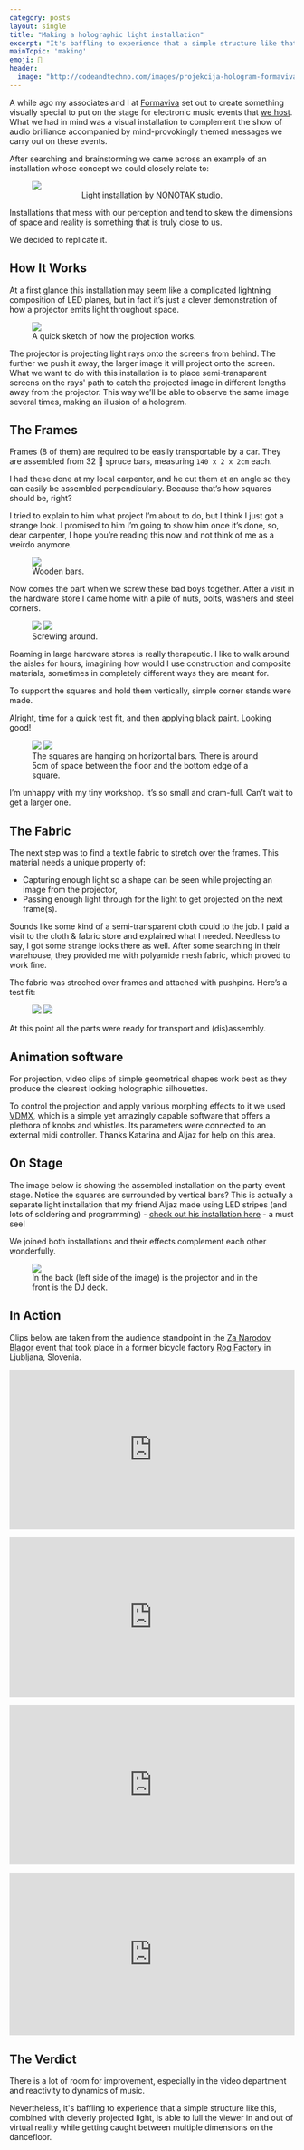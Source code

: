 ```yaml
---
category: posts
layout: single
title: "Making a holographic light installation"
excerpt: "It's baffling to experience that a simple structure like that is able to lull the viewer in and out of virtual reality."
mainTopic: 'making'
emoji: 🔮
header:
  image: "http://codeandtechno.com/images/projekcija-hologram-formaviva.jpg"
---
```


A while ago my associates and I at [Formaviva](https://www.facebook.com/Formaviva/) set out to create something visually special to put on the stage for electronic music events that [we host](https://www.residentadvisor.net/promoter.aspx?id=47286). What we had in mind was a visual installation to complement the show of audio brilliance accompanied by mind-provokingly themed messages we carry out on these events.

After searching and brainstorming we came across an example of an installation whose concept we could closely relate to:

<figure>
    <a href="/images/projection-post/nonotak-projection.jpg"><img src="/images/projection-post/nonotak-projection.jpg"></a>
    <center>
    <figcaption>Light installation by <a href="http://www.nonotak.com/">NONOTAK studio.</a></figcaption></center>
</figure>

Installations that mess with our perception and tend to skew the dimensions of space and reality is something that is truly close to us.

We decided to replicate it.

## How It Works

At a first glance this installation may seem like a complicated lightning composition of LED planes, but in fact it’s just a clever demonstration of how a projector emits light throughout space.

<figure class="half">
    <a href="/images/projection-post/projection-sketch.jpg"><img src="/images/projection-post/projection-sketch.jpg"></a>
    <figcaption>A quick sketch of how the projection works.</figcaption>
</figure>

The projector is projecting light rays onto the screens from behind. The further we push it away, the larger image it will project onto the screen. What we want to do with this installation is to place semi-transparent screens on the rays' path to catch the projected image in different lengths away from the projector. This way we’ll be able to observe the same image several times, making an illusion of a hologram.

## The Frames

Frames (8 of them) are required to be easily transportable by a car. They are assembled from 32 🌲 spruce bars, measuring `140 x 2 x 2cm` each.

I had these done at my local carpenter, and he cut them at an angle so they can easily be assembled perpendicularly. Because that’s how squares should be, right?

I tried to explain to him what project I’m about to do, but I think I just got a strange look. I promised to him I’m going to show him once it’s done, so, dear carpenter, I hope you’re reading this now and not think of me as a weirdo anymore.

<figure class="half">
    <a href="/images/projection-post/spruce-bars.JPG"><img src="/images/projection-post/spruce-bars.JPG"></a>
    <figcaption>Wooden bars.</figcaption>
</figure>

Now comes the part when we screw these bad boys together. After a visit in the hardware store I came home with a pile of nuts, bolts, washers and steel corners.

<figure class="half">
    <a href="/images/projection-post/nuts-bolts-1.jpg"><img src="/images/projection-post/nuts-bolts-1.jpg"></a>
    <a href="/images/projection-post/nuts-bolts-2.jpg"><img src="/images/projection-post/nuts-bolts-2.jpg"></a>
    <figcaption>Screwing around.</figcaption>
</figure>

Roaming in large hardware stores is really therapeutic. I like to walk around the aisles for hours, imagining how would I use construction and composite materials, sometimes in completely different ways they are meant for.

To support the squares and hold them vertically, simple corner stands were made.

Alright, time for a quick test fit, and then applying black paint. Looking good!

<figure class="half">
    <a href="/images/projection-post/rack-natural.jpg"><img src="/images/projection-post/rack-natural.jpg"></a>
    <a href="/images/projection-post/rack-painted.jpg"><img src="/images/projection-post/rack-painted.jpg"></a>
    <figcaption>The squares are hanging on horizontal bars. There is around 5cm of space between the floor and the bottom edge of a square.</figcaption>
</figure>

I’m unhappy with my tiny workshop. It’s so small and cram-full. Can’t wait to get a larger one.

## The Fabric

The next step was to find a textile fabric to stretch over the frames. This material needs a unique property of:

- Capturing enough light so a shape can be seen while projecting an image from the projector,
- Passing enough light through for the light to get projected on the next frame(s).

Sounds like some kind of a semi-transparent cloth could to the job. I paid a visit to the cloth & fabric store and explained what I needed. Needless to say, I got some strange looks there as well. After some searching in their warehouse, they provided me with polyamide mesh fabric, which proved to work fine.

The fabric was streched over frames and attached with pushpins. Here’s a test fit:

<figure class="half">
    <a href="/images/projection-post/fabric-1.jpg"><img src="/images/projection-post/fabric-1.jpg"></a>
    <a href="/images/projection-post/fabric-2.jpg"><img src="/images/projection-post/fabric-2.jpg"></a>
    <figcaption></figcaption>
</figure>

At this point all the parts were ready for transport and (dis)assembly.

## Animation software

For projection, video clips of simple geometrical shapes work best as they produce the clearest looking holographic silhouettes.

To control the projection and apply various morphing effects to it we used [VDMX](http://vidvox.net), which is a simple yet amazingly capable software that offers a plethora of knobs and whistles. Its parameters were connected to an external midi controller. Thanks Katarina and Aljaz for help on this area.

## On Stage

The image below is showing the assembled installation on the party event stage. Notice the squares are surrounded by vertical bars? This is actually a separate light installation that my friend Aljaz made using LED stripes (and lots of soldering and programming) - [check out his installation here](https://vimeo.com/201412571) - a must see!

We joined both installations and their effects complement each other wonderfully.

<figure class="">
    <a href="/images/projection-post/on-stage.jpg"><img src="/images/projection-post/on-stage.jpg"></a>
    <figcaption>In the back (left side of the image) is the projector and in the front is the DJ deck.</figcaption>
</figure>

## In Action

Clips below are taken from the audience standpoint in the [Za Narodov Blagor](https://www.facebook.com/events/1750452514987702/) event that took place in a former bicycle factory [Rog Factory](https://www.culture.si/en/Tovarna_Rog) in Ljubljana, Slovenia.

<div style="width:100%;height:0;padding-bottom:56%;position:relative;"><iframe src="https://giphy.com/embed/3ohjV169qsCWvlpYwE" width="100%" height="100%" style="position:absolute" frameBorder="0" class="giphy-embed" allowFullScreen></iframe></div><p></p>

<div style="width:100%;height:0;padding-bottom:56%;position:relative;"><iframe src="https://giphy.com/embed/3o6nUSQD5BihF2e5pe" width="100%" height="100%" style="position:absolute" frameBorder="0" class="giphy-embed" allowFullScreen></iframe></div><p></p>

<div style="width:100%;height:0;padding-bottom:56%;position:relative;"><iframe src="https://giphy.com/embed/l4EphObppF00scPGE" width="100%" height="100%" style="position:absolute" frameBorder="0" class="giphy-embed" allowFullScreen></iframe></div><p></p>

<div style="width:100%;height:0;padding-bottom:57%;position:relative;"><iframe src="https://giphy.com/embed/3ohjURDHMgxDqMVKcE" width="100%" height="100%" style="position:absolute" frameBorder="0" class="giphy-embed" allowFullScreen></iframe></div><p></p>

## The Verdict

There is a lot of room for improvement, especially in the video department and reactivity to dynamics of music.

Nevertheless, it's baffling to experience that a simple structure like this, combined with cleverly projected light, is able to lull the viewer in and out of virtual reality while getting caught between multiple dimensions on the dancefloor.



